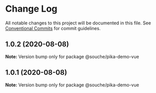 # Change Log

All notable changes to this project will be documented in this file.
See [Conventional Commits](https://conventionalcommits.org) for commit guidelines.

## 1.0.2 (2020-08-08)

**Note:** Version bump only for package @souche/pika-demo-vue





## 1.0.1 (2020-08-08)

**Note:** Version bump only for package @souche/pika-demo-vue
